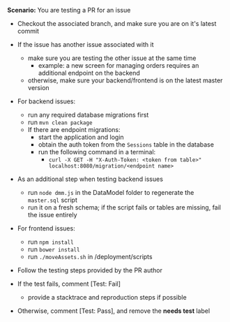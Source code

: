 **Scenario:** You are testing a PR for an issue

- Checkout the associated branch, and make sure you are on it's latest commit
- If the issue has another issue associated with it
  - make sure you are testing the other issue at the same time 
    - example: a new screen for managing orders requires an additional endpoint on the backend
  - otherwise, make sure your backend/frontend is on the latest master version

- For backend issues:
  - run any required database migrations first
  - run `mvn clean package`
  - If there are endpoint migrations:
    - start the application and login
    - obtain the auth token from the `Sessions` table in the database
    - run the following command in a terminal:
      - `curl -X GET -H "X-Auth-Token: <token from table>" localhost:8080/migration/<endpoint name>`

- As an additional step when testing backend issues
  - run `node dmm.js` in the DataModel folder to regenerate the `master.sql` script
  - run it on a fresh schema; if the script fails or tables are missing, fail the issue entirely

- For frontend issues:
  - run `npm install`
  - run `bower install`
  - run `./moveAssets.sh` in /deployment/scripts

- Follow the testing steps provided by the PR author
- If the test fails, comment [Test: Fail]
  - provide a stacktrace and reproduction steps if possible
- Otherwise, comment [Test: Pass], and remove the **needs test** label
